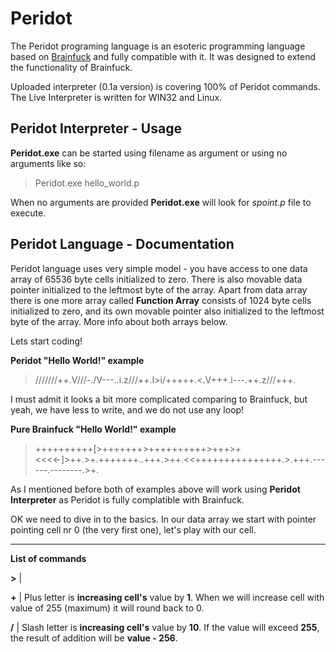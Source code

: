 Peridot
=======

The Peridot programing language is an esoteric programming language based on [Brainfuck](http://en.wikipedia.org/wiki/Brainfuck) and fully compatible with it.
It was designed to extend the functionality of Brainfuck.

Uploaded interpreter (0.1a version) is covering 100% of Peridot commands. The Live Interpreter is written for WIN32 and Linux.

Peridot Interpreter - Usage
---------------------------

**Peridot.exe** can be started using filename as argument or using no arguments like so:

> Peridot.exe hello_world.p

When no arguments are provided **Peridot.exe** will look for *spoint.p* file to execute.

Peridot Language - Documentation
--------------------------------

Peridot language uses very simple model - you have access to one data array of 65536 byte cells initialized to zero. There is also movable data pointer initialized to the leftmost byte of the array.
Apart from data array there is one more array called **Function Array** consists of 1024 byte cells initialized to zero, and its own movable pointer also initialized to the leftmost byte of the array. More info about both arrays below.

Lets start coding!

**Peridot "Hello World!" example**

> ///////++.V///-./V---..i.z///++.I>i/+++++.<.V+++.i---.\++.z///+++.

I must admit it looks a bit more complicated comparing to Brainfuck, but yeah, we have less to write, and we do not use any loop!

**Pure Brainfuck "Hello World!" example**

> ++++++++++[>+++++++>++++++++++>+++>+<<<<-]>++.>+.+++++++..+++.>++.<<+++++++++++++++.>.+++.------.--------.>+.

As I mentioned before both of examples above will work using **Peridot Interpreter** as Peridot is fully complatible with Brainfuck.

OK we need to dive in to the basics. In our data array we start with pointer pointing cell nr 0 (the very first one), let's play with our cell.
______________________________
**List of commands**

**>** | 

**+** | Plus letter is **increasing cell's** value by **1**. When we will increase cell with value of 255 (maximum) it will round back to 0.

**/** | Slash letter is **increasing cell's** value by **10**. If the value will exceed **255**, the result of addition will be **value - 256**.
